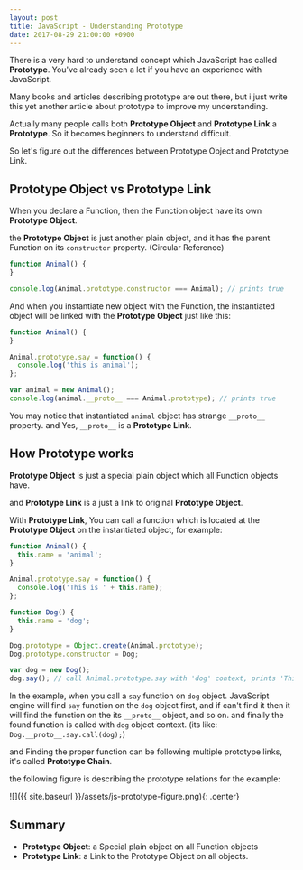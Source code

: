 ```yaml
---
layout: post
title: JavaScript - Understanding Prototype
date: 2017-08-29 21:00:00 +0900
---
```


There is a very hard to understand concept which JavaScript has called **Prototype**. You've already seen a lot if you have an experience with JavaScript.

Many books and articles describing prototype are out there, but i just write this yet another article about prototype to improve my understanding.

Actually many people calls both **Prototype Object** and **Prototype Link** a **Prototype**. So it becomes beginners to understand difficult.

So let's figure out the differences between Prototype Object and Prototype Link.

## Prototype Object vs Prototype Link

When you declare a Function, then the Function object have its own **Prototype Object**.

the **Prototype Object** is just another plain object, and it has the parent Function on its `constructor` property. (Circular Reference)

```javascript
function Animal() {
}

console.log(Animal.prototype.constructor === Animal); // prints true
```

And when you instantiate new object with the Function, the instantiated object will be linked with the **Prototype Object** just like this:

```javascript
function Animal() {
}

Animal.prototype.say = function() {
  console.log('this is animal');
};

var animal = new Animal();
console.log(animal.__proto__ === Animal.prototype); // prints true
```

You may notice that instantiated `animal` object has strange `__proto__` property. and Yes, `__proto__` is a **Prototype Link**.

## How Prototype works

**Prototype Object** is just a special plain object which all Function objects have.

and **Prototype Link** is a just a link to original **Prototype Object**.

With **Prototype Link**, You can call a function which is located at the **Prototype Object** on the instantiated object, for example:

```javascript
function Animal() {
  this.name = 'animal';
}

Animal.prototype.say = function() {
  console.log('This is ' + this.name);
};

function Dog() {
  this.name = 'dog';
}

Dog.prototype = Object.create(Animal.prototype);
Dog.prototype.constructor = Dog;

var dog = new Dog();
dog.say(); // call Animal.prototype.say with 'dog' context, prints 'This is dog'
```

In the example, when you call a `say` function on `dog` object. JavaScript engine will find `say` function on the `dog` object first, and if can't find it then it will find the function on the its `__proto__` object, and so on. and finally the found function is called with `dog` object context. (its like: `Dog.__proto__.say.call(dog);`)

and Finding the proper function can be following multiple prototype links, it's called **Prototype Chain**.

the following figure is describing the prototype relations for the example:

![]({{ site.baseurl }}/assets/js-prototype-figure.png){: .center}

## Summary

- **Prototype Object**: a Special plain object on all Function objects
- **Prototype Link**: a Link to the Prototype Object on all objects.
